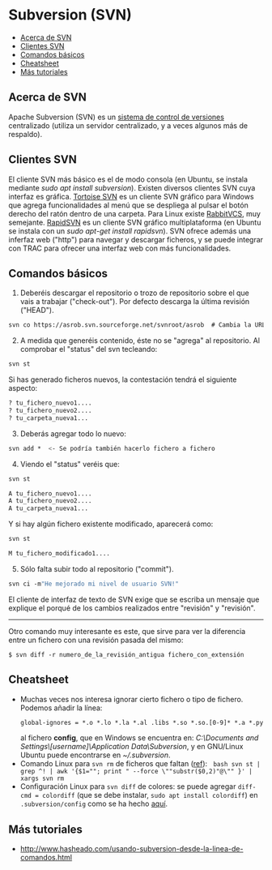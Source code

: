 # Subversion (SVN)

- [Acerca de SVN](#acerca-de-svn)
- [Clientes SVN](#clientes-svn)
- [Comandos básicos](#comandos-básicos)
- [Cheatsheet](#cheatsheet)
- [Más tutoriales](#más-tutoriales)

## Acerca de SVN
Apache Subversion (SVN) es un [sistema de control de versiones](README.md) centralizado (utiliza un servidor centralizado, y a veces algunos más de respaldo).

## Clientes SVN
El cliente SVN más básico es el de modo consola (en Ubuntu, se instala mediante *sudo apt install subversion*). Existen diversos clientes SVN cuya interfaz es gráfica. [Tortoise SVN](http://tortoisesvn.net/downloads) es un cliente SVN gráfico para Windows que agrega funcionalidades al menú que se despliega al pulsar el botón derecho del ratón dentro de una carpeta. Para Linux existe [RabbitVCS](http://www.rabbitvcs.org), muy semejante. [RapidSVN](http://rapidsvn.tigris.org) es un cliente SVN gráfico multiplataforma (en Ubuntu se instala con un *sudo apt-get install rapidsvn*). SVN ofrece además una inferfaz web ("http") para navegar y descargar ficheros, y se puede integrar con TRAC para ofrecer una interfaz web con más funcionalidades.

## Comandos básicos
1. Deberéis descargar el repositorio o trozo de repositorio sobre el que vais a trabajar ("check-out"). Por defecto descarga la última revisión ("HEAD").
```bash
svn co https://asrob.svn.sourceforge.net/svnroot/asrob  # Cambia la URL (http...) por la del repositorio en cuestión. Posiblemente necesites escribir tu contraseña de usuario del repositorio
```

2. A medida que generéis contenido, éste no se "agrega" al repositorio. Al comprobar el "status" del svn tecleando:
```bash
svn st
```

Si has generado ficheros nuevos, la contestación tendrá el siguiente aspecto:
```bash
? tu_fichero_nuevo1....
? tu_fichero_nuevo2....
? tu_carpeta_nueva1...
```

3. Deberás agregar todo lo nuevo:
```bash
svn add *  <- Se podría también hacerlo fichero a fichero
```

4. Viendo el "status" veréis que:
```bash
svn st

A tu_fichero_nuevo1....
A tu_fichero_nuevo2....
A tu_carpeta_nueva1...
```

Y si hay algún fichero existente modificado, aparecerá como:
```bash
svn st

M tu_fichero_modificado1....
```

5. Sólo falta subir todo al repositorio ("commit").
```bash
svn ci -m"He mejorado mi nivel de usuario SVN!"
```

El cliente de interfaz de texto de SVN exige que se escriba un mensaje que explique el porqué de los cambios realizados entre "revisión" y "revisión".

-----

Otro comando muy interesante es este, que sirve para ver la diferencia entre un fichero con una revisión pasada del mismo:

`$ svn diff -r numero_de_la_revisión_antigua fichero_con_extensión`

## Cheatsheet
- Muchas veces nos interesa ignorar cierto fichero o tipo de fichero. Podemos añadir la línea:
   ```bash
   global-ignores = *.o *.lo *.la *.al .libs *.so *.so.[0-9]* *.a *.pyc *.pyo Thumbs.db *.aux *.blg *.out *.lof *.suo build
   ```
   al fichero **config**, que en Windows se encuentra en: *C:\\Documents and Settings\\\[username\]\\Application Data\\Subversion*, y en GNU/Linux Ubuntu puede encontrarse en *~/.subversion*.
- Comando Linux para `svn rm` de ficheros que faltan ([ref](https://stackoverflow.com/questions/9600382/svn-command-to-delete-all-locally-missing-files)):
   ```bash
   svn st | grep ^! | awk '{$1=""; print " --force \""substr($0,2)"@\"" }' | xargs svn rm
   ```
- Configuración Linux para `svn diff` de colores: se puede agregar `diff-cmd = colordiff` (que se debe instalar, `sudo apt install colordiff`) en `.subversion/config` como se ha hecho [aquí](https://github.com/asrob-uc3m/tutoriales/commit/708348f02fe1b11cbe0982121fb6f2e098df5886).
## Más tutoriales
- http://www.hasheado.com/usando-subversion-desde-la-linea-de-comandos.html
